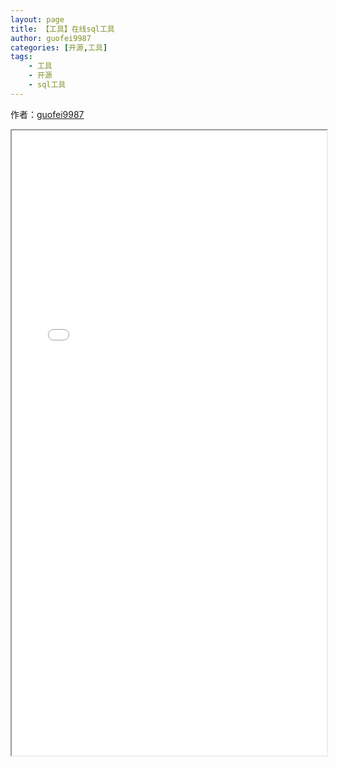 ```yaml
---
layout: page
title: 【工具】在线sql工具
author: guofei9987
categories: [开源,工具]
tags:
    - 工具
    - 开源
    - sql工具
---
```




作者：[guofei9987](https://github.com/guofei9987/)
<iframe src="/pictures_for_blog/app/online_sql/online_sql.html" width="100%" height="1000em" marginwidth="10%"></iframe>
